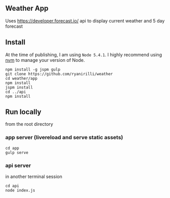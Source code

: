 ## Weather App

Uses https://developer.forecast.io/ api to display current weather and 5 day forecast

## Install

At the time of publishing, I am using `Node 5.4.1`. I highly recommend using [nvm](https://github.com/creationix/nvm) to manage your version of Node.

```
npm install -g jspm gulp
git clone https://github.com/ryanirilli/weather
cd weather/app
npm install
jspm install
cd ../api
npm install
```

## Run locally
from the root directory

### app server (livereload and serve static assets)

```
cd app
gulp serve

```

### api server 
in another terminal session

```
cd api
node index.js
```


